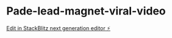 # Pade-lead-magnet-viral-video

[Edit in StackBlitz next generation editor ⚡️](https://stackblitz.com/~/github.com/tompugh1999/Pade-lead-magnet-viral-video)